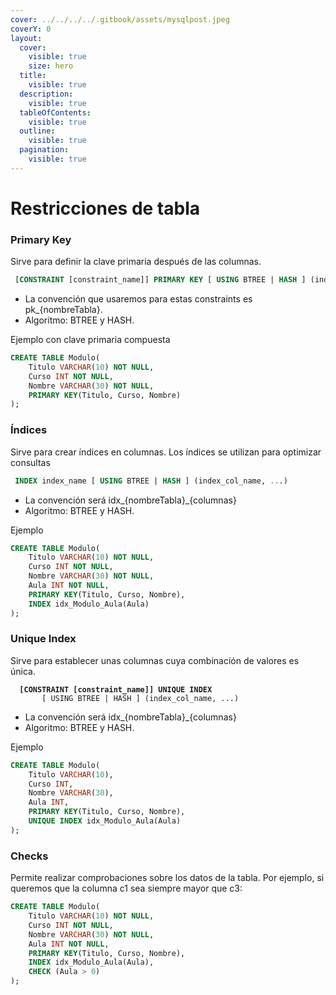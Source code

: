 ```yaml
---
cover: ../../../../.gitbook/assets/mysqlpost.jpeg
coverY: 0
layout:
  cover:
    visible: true
    size: hero
  title:
    visible: true
  description:
    visible: true
  tableOfContents:
    visible: true
  outline:
    visible: true
  pagination:
    visible: true
---
```


# Restricciones de tabla

### Primary Key

Sirve para definir la clave primaria después de las columnas.

```sql
 [CONSTRAINT [constraint_name]] PRIMARY KEY [ USING BTREE | HASH ] (index_col_name, ...)
```

* La convención que usaremos para estas constraints es pk\_{nombreTabla}.
* Algoritmo: BTREE y HASH.

Ejemplo con clave primaria compuesta

```sql
CREATE TABLE Modulo(
    Titulo VARCHAR(10) NOT NULL,
    Curso INT NOT NULL,
    Nombre VARCHAR(30) NOT NULL,
    PRIMARY KEY(Titulo, Curso, Nombre)
);
```

### Índices

&#x20;Sirve para crear índices en columnas. Los índices se utilizan para optimizar consultas

```sql
 INDEX index_name [ USING BTREE | HASH ] (index_col_name, ...)
```

* La convención será idx\_{nombreTabla}\_{columnas}
* Algoritmo: BTREE y HASH.

Ejemplo

```sql
CREATE TABLE Modulo(
    Titulo VARCHAR(10) NOT NULL,
    Curso INT NOT NULL,
    Nombre VARCHAR(30) NOT NULL,
    Aula INT NOT NULL,
    PRIMARY KEY(Titulo, Curso, Nombre),
    INDEX idx_Modulo_Aula(Aula)
);

```

### Unique Index

Sirve para establecer unas columnas cuya combinación de valores es única.

<pre class="language-sql"><code class="lang-sql"><strong>  [CONSTRAINT [constraint_name]] UNIQUE INDEX 
</strong>       [ USING BTREE | HASH ] (index_col_name, ...)
</code></pre>

* La convención será idx\_{nombreTabla}\_{columnas}
* Algoritmo: BTREE y HASH.

Ejemplo

```sql
CREATE TABLE Modulo(
    Titulo VARCHAR(10),
    Curso INT,
    Nombre VARCHAR(30),
    Aula INT,
    PRIMARY KEY(Titulo, Curso, Nombre),
    UNIQUE INDEX idx_Modulo_Aula(Aula)
);
```

### Checks

Permite realizar comprobaciones sobre los datos de la tabla. Por ejemplo, si queremos que la columna c1 sea siempre mayor que c3:

```sql
CREATE TABLE Modulo(
    Titulo VARCHAR(10) NOT NULL,
    Curso INT NOT NULL,
    Nombre VARCHAR(30) NOT NULL,
    Aula INT NOT NULL,
    PRIMARY KEY(Titulo, Curso, Nombre),
    INDEX idx_Modulo_Aula(Aula),
    CHECK (Aula > 0)
);
```


